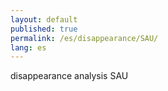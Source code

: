 ```yaml
---
layout: default
published: true
permalink: /es/disappearance/SAU/
lang: es
---
```


disappearance analysis SAU
